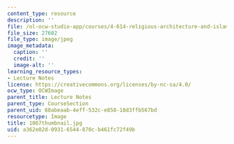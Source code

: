 ```yaml
---
content_type: resource
description: ''
file: /ol-ocw-studio-app/courses/4-614-religious-architecture-and-islamic-cultures-fall-2002/a362e02d09316544870cb461fc72f49b_1067thumbnail.jpg
file_size: 27602
file_type: image/jpeg
image_metadata:
  caption: ''
  credit: ''
  image-alt: ''
learning_resource_types:
- Lecture Notes
license: https://creativecommons.org/licenses/by-nc-sa/4.0/
ocw_type: OCWImage
parent_title: Lecture Notes
parent_type: CourseSection
parent_uid: 68abeaab-4eff-532c-e858-18d3ffb567bd
resourcetype: Image
title: 1067thumbnail.jpg
uid: a362e02d-0931-6544-870c-b461fc72f49b
---
```

